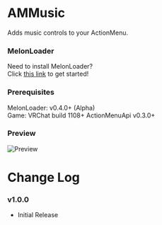 # AMMusic
Adds music controls to your ActionMenu.

### MelonLoader
Need to install MelonLoader?<br>
Click [this link](https://melonwiki.xyz/) to get started!

### Prerequisites
MelonLoader: v0.4.0+ (Alpha)<br>
Game: VRChat build 1108+
ActionMenuApi v0.3.0+

### Preview
![Preview](https://kortyboi.com/img/upload/VRChat_HQgV7HVXv9.png)

# Change Log
### v1.0.0
* Initial Release<br>
